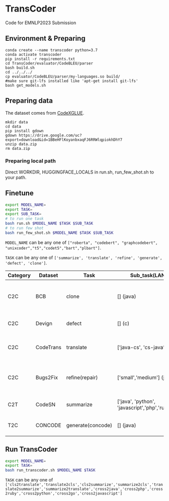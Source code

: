 # TransCoder

Code for EMNLP2023 Submission

## Environment & Preparing

```shell
conda create --name transcoder python=3.7
conda activate transcoder
pip install -r requirements.txt
cd TransCoder/evaluator/CodeBLEU/parser
bash build.sh
cd ../../../
cp evaluator/CodeBLEU/parser/my-languages.so build/
#make sure git-lfs installed like 'apt-get install git-lfs'
bash get_models.sh
```

## Preparing data

The dataset comes from [CodeXGLUE](https://github.com/microsoft/CodeXGLUE).

```shell
mkdir data
cd data
pip install gdown
gdown https://drive.google.com/uc?export=download&id=1BBeHFlKoyanbxaqFJ6RRWlqpiokhDhY7
unzip data.zip
rm data.zip
```

### Preparing local path

Direct WORKDIR, HUGGINGFACE_LOCALS in run.sh, run_few_shot.sh to your path.

## Finetune

```bash
export MODEL_NAME=
export TASK=
export SUB_TASK=
# to run one task
bash run.sh $MODEL_NAME $TASK $SUB_TASK
# to run few shot
bash run_few_shot.sh $MODEL_NAME $TASK $SUB_TASK
```

  `MODEL_NAME` can be any one of `["roberta", "codebert", "graphcodebert", "unixcoder","t5","codet5","bart","plbart"]`.

  `TASK` can be any one of `['summarize', 'translate', 'refine', 'generate', 'defect', 'clone']`. 

| Category | Dataset   | Task              | Sub_task(LANG)                                     | Type           | Category | Description                                                                                                                  |
| -------- | --------- | ----------------- | -------------------------------------------------- | -------------- | -------- | ---------------------------------------------------------------------------------------------------------------------------- |
| C2C      | BCB       | clone             | [] (java)                                          | bi-directional | encoder  | code summarization task on[CodeSearchNet](https://arxiv.org/abs/1909.09436) data with six PLs                                   |
| C2C      | Devign    | defect            | [] (c)                                             | bi-directional | encoder  | text-to-code generation on[Concode](https://aclanthology.org/D18-1192.pdf) data                                                 |
| C2C      | CodeTrans | translate         | ['java-cs', 'cs-java’]                            | end2end        | en2de    | code-to-code translation between[Java and C#](https://arxiv.org/pdf/2102.04664.pdf)                                             |
| C2C      | Bugs2Fix  | refine(repair)    | ['small','medium'] (java)                          | end2end        | en2de    | code refinement on[code repair data](https://arxiv.org/pdf/1812.08693.pdf) with small/medium functions                          |
| C2T      | CodeSN    | summarize         | ['java', 'python', 'javascript','php','ruby','go'] | end2end        | en2de    | code defect detection in[C/C++ data](https://proceedings.neurips.cc/paper/2019/file/49265d2447bc3bbfe9e76306ce40a31f-Paper.pdf) |
| T2C      | CONCODE   | generate(concode) | [] (java)                                          | end2end        | en2de    | code clone detection in[Java data](https://arxiv.org/pdf/2002.08653.pdf)TransCoder                                              |

## Run TransCoder

```bash
export MODEL_NAME=
export TASK=
bash run_transcoder.sh $MODEL_NAME $TASK 
```

`TASK` can be any one of `['cls2translate','translate2cls','cls2summarize','summarize2cls','translate2summarize','summarize2translate','cross2java','cross2php','cross2ruby','cross2python','cross2go','cross2javascript']`
